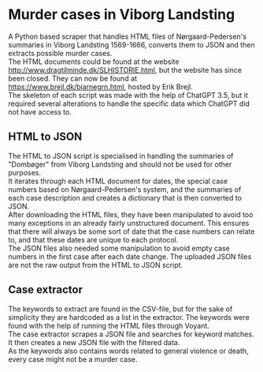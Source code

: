 # Murder cases in Viborg Landsting
A Python based scraper that handles HTML files of Nørgaard-Pedersen's summaries in Viborg Landsting 1569-1666, converts them to JSON and then extracts possible murder cases.\
The HTML documents could be found at the website http://www.dragtilminde.dk/SLHISTORIE.html, but the website has since been closed. They can now be found at https://www.brejl.dk/bjarnegrn.html, hosted by Erik Brejl.\
The skeleton of each script was made with the help of ChatGPT 3.5, but it required several alterations to handle the specific data which ChatGPT did not have access to.

## HTML to JSON
The HTML to JSON script is specialised in handling the summaries of "Dombøger" from Viborg Landsting and should not be used for other purposes.\
It iterates through each HTML document for dates, the special case numbers based on Nørgaard-Pedersen's system, and the summaries of each case description and creates a dictionary that is then converted to JSON.\
After downloading the HTML files, they have been manipulated to avoid too many exceptions in an already fairly unstructured document. This ensures that there will always be some sort of date that the case numbers can relate to, and that these dates are unique to each protocol.\
The JSON files also needed some manipulation to avoid empty case numbers in the first case after each date change. The uploaded JSON files are not the raw output from the HTML to JSON script.

## Case extractor
The keywords to extract are found in the CSV-file, but for the sake of simplicity they are hardcoded as a list in the extractor. The keywords were found with the help of running the HTML files through Voyant. \
The case extractor scrapes a JSON file and searches for keyword matches. It then creates a new JSON file with the filtered data. \
As the keywords also contains words related to general violence or death, every case might not be a murder case.
